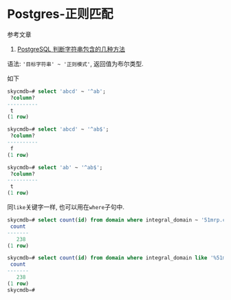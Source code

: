 # Postgres-正则匹配

参考文章

1. [PostgreSQL 判断字符串包含的几种方法](https://blog.csdn.net/luojinbai/article/details/45461837)

语法: `'目标字符串' ~ '正则模式'`, 返回值为布尔类型.

如下

```sql
skycmdb=# select 'abcd' ~ '^ab';
 ?column?
----------
 t
(1 row)

skycmdb=# select 'abcd' ~ '^ab$';
 ?column?
----------
 f
(1 row)

skycmdb=# select 'ab' ~ '^ab$';
 ?column?
----------
 t
(1 row)
```

同`like`关键字一样, 也可以用在`where`子句中.

```sql
skycmdb=# select count(id) from domain where integral_domain ~ '51mrp.com';
 count
-------
   238
(1 row)

skycmdb=# select count(id) from domain where integral_domain like '%51mrp.com%';
 count
-------
   238
(1 row)
skycmdb=#
```